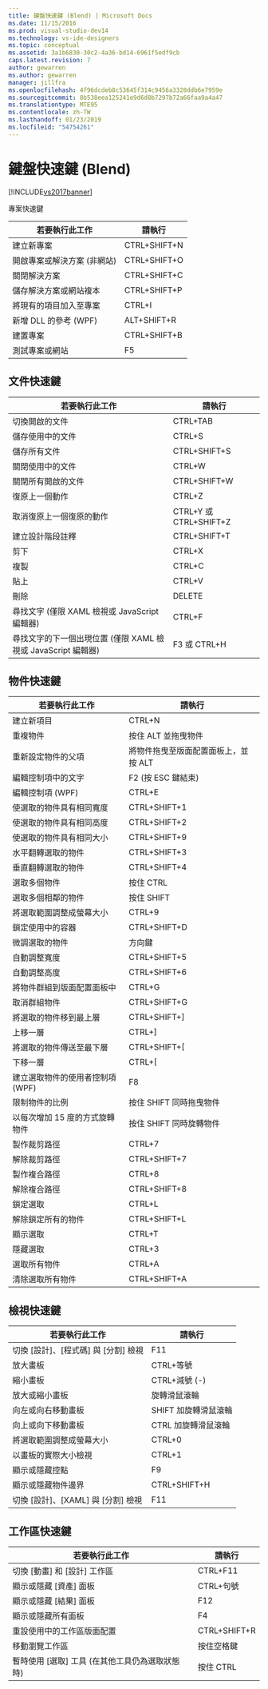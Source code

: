 ```yaml
---
title: 鍵盤快速鍵 (Blend) | Microsoft Docs
ms.date: 11/15/2016
ms.prod: visual-studio-dev14
ms.technology: vs-ide-designers
ms.topic: conceptual
ms.assetid: 3a1b6830-30c2-4a36-bd14-6961f5edf9cb
caps.latest.revision: 7
author: gewarren
ms.author: gewarren
manager: jillfra
ms.openlocfilehash: 4f96dcdeb8c53645f314c9456a3328ddb6e7959e
ms.sourcegitcommit: 8b538eea125241e9d6d8b7297b72a66faa9a4a47
ms.translationtype: MTE95
ms.contentlocale: zh-TW
ms.lasthandoff: 01/23/2019
ms.locfileid: "54754261"
---
```

# <a name="keyboard-shortcuts-in-blend"></a>鍵盤快速鍵 (Blend)
[!INCLUDE[vs2017banner](../includes/vs2017banner.md)]

專案快速鍵  
  
|若要執行此工作|請執行|  
|----------------|-------------|  
|建立新專案|CTRL+SHIFT+N|  
|開啟專案或解決方案 (非網站)|CTRL+SHIFT+O|  
|關閉解決方案|CTRL+SHIFT+C|  
|儲存解決方案或網站複本|CTRL+SHIFT+P|  
|將現有的項目加入至專案|CTRL+I|  
|新增 DLL 的參考 (WPF)|ALT+SHIFT+R|  
|建置專案|CTRL+SHIFT+B|  
|測試專案或網站|F5|  
  
## <a name="document-shortcuts"></a>文件快速鍵  
  
|若要執行此工作|請執行|  
|----------------|-------------|  
|切換開啟的文件|CTRL+TAB|  
|儲存使用中的文件|CTRL+S|  
|儲存所有文件|CTRL+SHIFT+S|  
|關閉使用中的文件|CTRL+W|  
|關閉所有開啟的文件|CTRL+SHIFT+W|  
|復原上一個動作|CTRL+Z|  
|取消復原上一個復原的動作|CTRL+Y 或 CTRL+SHIFT+Z|  
|建立設計階段註釋|CTRL+SHIFT+T|  
|剪下|CTRL+X|  
|複製|CTRL+C|  
|貼上|CTRL+V|  
|刪除|DELETE|  
|尋找文字 (僅限 XAML 檢視或 JavaScript 編輯器)|CTRL+F|  
|尋找文字的下一個出現位置 (僅限 XAML 檢視或 JavaScript 編輯器)|F3 或 CTRL+H|  
  
## <a name="object-shortcuts"></a>物件快速鍵  
  
|若要執行此工作|請執行|  
|----------------|-------------|  
|建立新項目|CTRL+N|  
|重複物件|按住 ALT 並拖曳物件|  
|重新設定物件的父項|將物件拖曳至版面配置面板上，並按 ALT|  
|編輯控制項中的文字|F2 (按 ESC 鍵結束)|  
|編輯控制項 (WPF)|CTRL+E|  
|使選取的物件具有相同寬度|CTRL+SHIFT+1|  
|使選取的物件具有相同高度|CTRL+SHIFT+2|  
|使選取的物件具有相同大小|CTRL+SHIFT+9|  
|水平翻轉選取的物件|CTRL+SHIFT+3|  
|垂直翻轉選取的物件|CTRL+SHIFT+4|  
|選取多個物件|按住 CTRL|  
|選取多個相鄰的物件|按住 SHIFT|  
|將選取範圍調整成螢幕大小|CTRL+9|  
|鎖定使用中的容器|CTRL+SHIFT+D|  
|微調選取的物件|方向鍵|  
|自動調整寬度|CTRL+SHIFT+5|  
|自動調整高度|CTRL+SHIFT+6|  
|將物件群組到版面配置面板中|CTRL+G|  
|取消群組物件|CTRL+SHIFT+G|  
|將選取的物件移到最上層|CTRL+SHIFT+]|  
|上移一層|CTRL+]|  
|將選取的物件傳送至最下層|CTRL+SHIFT+[|  
|下移一層|CTRL+[|  
|建立選取物件的使用者控制項 (WPF)|F8|  
|限制物件的比例|按住 SHIFT 同時拖曳物件|  
|以每次增加 15 度的方式旋轉物件|按住 SHIFT 同時旋轉物件|  
|製作裁剪路徑|CTRL+7|  
|解除裁剪路徑|CTRL+SHIFT+7|  
|製作複合路徑|CTRL+8|  
|解除複合路徑|CTRL+SHIFT+8|  
|鎖定選取|CTRL+L|  
|解除鎖定所有的物件|CTRL+SHIFT+L|  
|顯示選取|CTRL+T|  
|隱藏選取|CTRL+3|  
|選取所有物件|CTRL+A|  
|清除選取所有物件|CTRL+SHIFT+A|  
  
## <a name="view-shortcuts"></a>檢視快速鍵  
  
|若要執行此工作|請執行|  
|----------------|-------------|  
|切換 [設計]、[程式碼] 與 [分割] 檢視|F11|  
|放大畫板|CTRL+等號|  
|縮小畫板|CTRL+減號 (-)|  
|放大或縮小畫板|旋轉滑鼠滾輪|  
|向左或向右移動畫板|SHIFT 加旋轉滑鼠滾輪|  
|向上或向下移動畫板|CTRL 加旋轉滑鼠滾輪|  
|將選取範圍調整成螢幕大小|CTRL+0|  
|以畫板的實際大小檢視|CTRL+1|  
|顯示或隱藏控點|F9|  
|顯示或隱藏物件邊界|CTRL+SHIFT+H|  
|切換 [設計]、[XAML] 與 [分割] 檢視|F11|  
  
## <a name="workspace-shortcuts"></a>工作區快速鍵  
  
|若要執行此工作|請執行|  
|----------------|-------------|  
|切換 [動畫] 和 [設計] 工作區|CTRL+F11|  
|顯示或隱藏 [資產] 面板|CTRL+句號|  
|顯示或隱藏 [結果] 面板|F12|  
|顯示或隱藏所有面板|F4|  
|重設使用中的工作區版面配置|CTRL+SHIFT+R|  
|移動瀏覽工作區|按住空格鍵|  
|暫時使用 [選取] 工具 (在其他工具仍為選取狀態時)|按住 CTRL|
